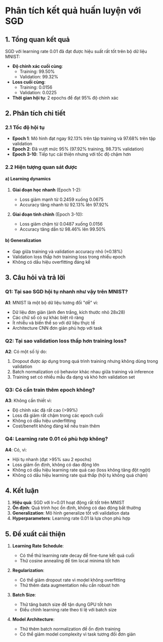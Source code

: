 # Phân tích kết quả huấn luyện với SGD

## 1. Tổng quan kết quả

SGD với learning rate 0.01 đã đạt được hiệu suất rất tốt trên bộ dữ liệu MNIST:
- **Độ chính xác cuối cùng**: 
  - Training: 99.50%
  - Validation: 99.32%
- **Loss cuối cùng**:
  - Training: 0.0156
  - Validation: 0.0225
- **Thời gian hội tụ**: 2 epochs để đạt 95% độ chính xác

## 2. Phân tích chi tiết

### 2.1 Tốc độ hội tụ
- **Epoch 1**: Mô hình đạt ngay 92.13% trên tập training và 97.68% trên tập validation
- **Epoch 2**: Đã vượt mức 95% (97.92% training, 98.73% validation)
- **Epoch 3-10**: Tiếp tục cải thiện nhưng với tốc độ chậm hơn

### 2.2 Hiện tượng quan sát được

#### a) Learning dynamics
1. **Giai đoạn học nhanh** (Epoch 1-2):
   - Loss giảm mạnh từ 0.2459 xuống 0.0675
   - Accuracy tăng nhanh từ 92.13% lên 97.92%

2. **Giai đoạn tinh chỉnh** (Epoch 3-10):
   - Loss giảm chậm từ 0.0487 xuống 0.0156
   - Accuracy tăng dần từ 98.46% lên 99.50%

#### b) Generalization
- Gap giữa training và validation accuracy nhỏ (≈0.18%)
- Validation loss thấp hơn training loss trong nhiều epoch
- Không có dấu hiệu overfitting đáng kể

## 3. Câu hỏi và trả lời

### Q1: Tại sao SGD hội tụ nhanh như vậy trên MNIST?
**A1**: MNIST là một bộ dữ liệu tương đối "dễ" vì:
- Dữ liệu đơn giản (ảnh đen trắng, kích thước nhỏ 28x28)
- Các chữ số có sự khác biệt rõ ràng
- Ít nhiễu và biến thể so với dữ liệu thực tế
- Architecture CNN đơn giản phù hợp với task

### Q2: Tại sao validation loss thấp hơn training loss?
**A2**: Có một số lý do:
1. Dropout được áp dụng trong quá trình training nhưng không dùng trong validation
2. Batch normalization có behavior khác nhau giữa training và inference
3. Training set có nhiều mẫu đa dạng và khó hơn validation set

### Q3: Có cần train thêm epoch không?
**A3**: Không cần thiết vì:
- Độ chính xác đã rất cao (>99%)
- Loss đã giảm rất chậm trong các epoch cuối
- Không có dấu hiệu underfitting
- Cost/benefit không đáng kể nếu train thêm

### Q4: Learning rate 0.01 có phù hợp không?
**A4**: Có, vì:
- Hội tụ nhanh (đạt >95% sau 2 epochs)
- Loss giảm ổn định, không có dao động lớn
- Không có dấu hiệu learning rate quá cao (loss không tăng đột ngột)
- Không có dấu hiệu learning rate quá thấp (hội tụ không quá chậm)

## 4. Kết luận

1. **Hiệu quả**: SGD với lr=0.01 hoạt động rất tốt trên MNIST
2. **Ổn định**: Quá trình học ổn định, không có dao động bất thường
3. **Generalization**: Mô hình generalize tốt với validation data
4. **Hyperparameters**: Learning rate 0.01 là lựa chọn phù hợp

## 5. Đề xuất cải thiện

1. **Learning Rate Schedule**:
   - Có thể thử learning rate decay để fine-tune kết quả cuối
   - Thử cosine annealing để tìm local minima tốt hơn

2. **Regularization**:
   - Có thể giảm dropout rate vì model không overfitting
   - Thử thêm data augmentation nếu cần robust hơn

3. **Batch Size**:
   - Thử tăng batch size để tận dụng GPU tốt hơn
   - Điều chỉnh learning rate theo tỉ lệ với batch size

4. **Model Architecture**:
   - Thử thêm batch normalization để ổn định training
   - Có thể giảm model complexity vì task tương đối đơn giản